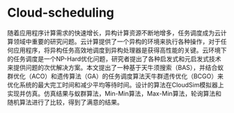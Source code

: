 # Cloud-scheduling

随着应用程序计算需求的快速增长，异构计算资源不断地增多，任务调度成为云计算领域中重要的研究问题。云计算提供了一个异构的环境来执行各种操作，对于任何应用程序，将异构任务高效地调度到异构处理器是获得高性能的关键。云环境下的任务调度是一个NP-Hard优化问题，研究者提出了各种启发式和元启发式技术来提供问题的次优解决方案。本文提出了一种基于天牛须搜索（BAS），并结合蚁群优化（ACO）和遗传算法（GA）的任务调度算法天牛群遗传优化（BCGO）来优化系统的最大完工时间和减少平均等待时间。设计的算法在CloudSim模拟器上实现并仿真。仿真结果与蚁群算法，Min-Min算法，Max-Min算法，轮询算法和随机算法进行了比较，得到了满意的结果。
